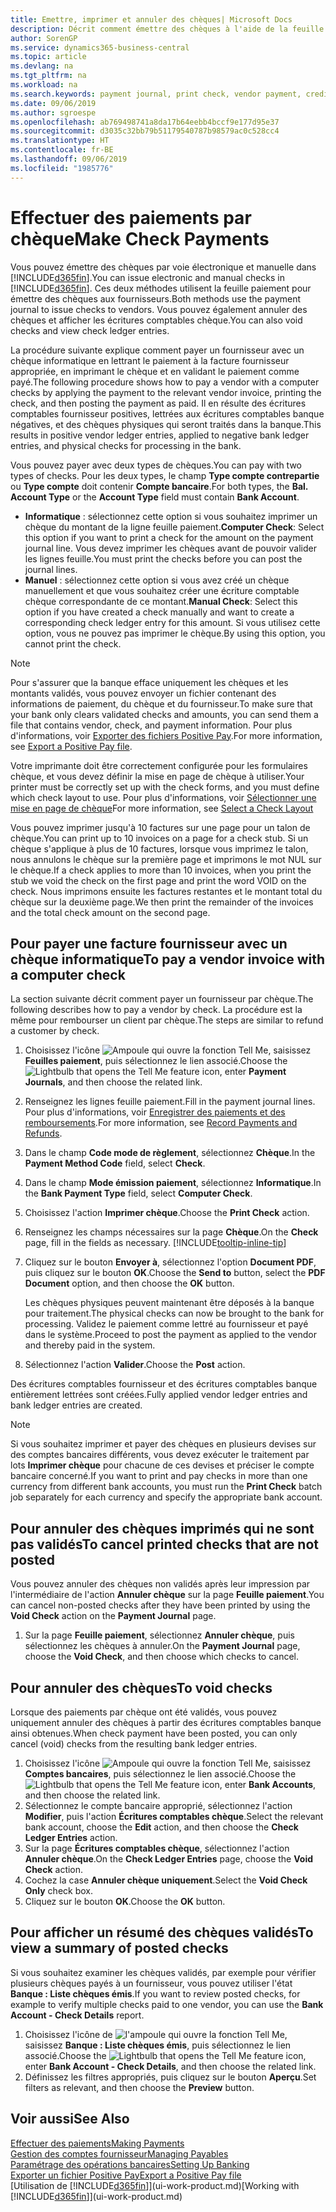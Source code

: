 ```yaml
---
title: Emettre, imprimer et annuler des chèques| Microsoft Docs
description: Décrit comment émettre des chèques à l'aide de la feuille paiement, imprimer des chèques, et annuler ou afficher les écritures comptables chèque dans Business Central.
author: SorenGP
ms.service: dynamics365-business-central
ms.topic: article
ms.devlang: na
ms.tgt_pltfrm: na
ms.workload: na
ms.search.keywords: payment journal, print check, vendor payment, creditor, debt, balance due, AP
ms.date: 09/06/2019
ms.author: sgroespe
ms.openlocfilehash: ab769498741a8da17b64eebb4bccf9e177d95e37
ms.sourcegitcommit: d3035c32bb79b51179540787b98579ac0c528cc4
ms.translationtype: HT
ms.contentlocale: fr-BE
ms.lasthandoff: 09/06/2019
ms.locfileid: "1985776"
---
```

# <a name="make-check-payments"></a><span data-ttu-id="cc6b8-103">Effectuer des paiements par chèque</span><span class="sxs-lookup"><span data-stu-id="cc6b8-103">Make Check Payments</span></span>
<span data-ttu-id="cc6b8-104">Vous pouvez émettre des chèques par voie électronique et manuelle dans [!INCLUDE[d365fin](includes/d365fin_md.md)].</span><span class="sxs-lookup"><span data-stu-id="cc6b8-104">You can issue electronic and manual checks in [!INCLUDE[d365fin](includes/d365fin_md.md)].</span></span> <span data-ttu-id="cc6b8-105">Ces deux méthodes utilisent la feuille paiement pour émettre des chèques aux fournisseurs.</span><span class="sxs-lookup"><span data-stu-id="cc6b8-105">Both methods use the payment journal to issue checks to vendors.</span></span> <span data-ttu-id="cc6b8-106">Vous pouvez également annuler des chèques et afficher les écritures comptables chèque.</span><span class="sxs-lookup"><span data-stu-id="cc6b8-106">You can also void checks and view check ledger entries.</span></span>

<span data-ttu-id="cc6b8-107">La procédure suivante explique comment payer un fournisseur avec un chèque informatique en lettrant le paiement à la facture fournisseur appropriée, en imprimant le chèque et en validant le paiement comme payé.</span><span class="sxs-lookup"><span data-stu-id="cc6b8-107">The following procedure shows how to pay a vendor with a computer checks by applying the payment to the relevant vendor invoice, printing the check, and then posting the payment as paid.</span></span> <span data-ttu-id="cc6b8-108">Il en résulte des écritures comptables fournisseur positives, lettrées aux écritures comptables banque négatives, et des chèques physiques qui seront traités dans la banque.</span><span class="sxs-lookup"><span data-stu-id="cc6b8-108">This results in positive vendor ledger entries, applied to negative bank ledger entries, and physical checks for processing in the bank.</span></span>

<span data-ttu-id="cc6b8-109">Vous pouvez payer avec deux types de chèques.</span><span class="sxs-lookup"><span data-stu-id="cc6b8-109">You can pay with two types of checks.</span></span> <span data-ttu-id="cc6b8-110">Pour les deux types, le champ **Type compte contrepartie** ou **Type compte** doit contenir **Compte bancaire**.</span><span class="sxs-lookup"><span data-stu-id="cc6b8-110">For both types, the **Bal. Account Type** or the **Account Type** field must contain **Bank Account**.</span></span>

- <span data-ttu-id="cc6b8-111">**Informatique** : sélectionnez cette option si vous souhaitez imprimer un chèque du montant de la ligne feuille paiement.</span><span class="sxs-lookup"><span data-stu-id="cc6b8-111">**Computer Check**: Select this option if you want to print a check for the amount on the payment journal line.</span></span> <span data-ttu-id="cc6b8-112">Vous devez imprimer les chèques avant de pouvoir valider les lignes feuille.</span><span class="sxs-lookup"><span data-stu-id="cc6b8-112">You must print the checks before you can post the journal lines.</span></span>
- <span data-ttu-id="cc6b8-113">**Manuel** : sélectionnez cette option si vous avez créé un chèque manuellement et que vous souhaitez créer une écriture comptable chèque correspondante de ce montant.</span><span class="sxs-lookup"><span data-stu-id="cc6b8-113">**Manual Check**: Select this option if you have created a check manually and want to create a corresponding check ledger entry for this amount.</span></span> <span data-ttu-id="cc6b8-114">Si vous utilisez cette option, vous ne pouvez pas imprimer le chèque.</span><span class="sxs-lookup"><span data-stu-id="cc6b8-114">By using this option, you cannot print the check.</span></span>

> [!NOTE]  
> <span data-ttu-id="cc6b8-115">Pour s'assurer que la banque efface uniquement les chèques et les montants validés, vous pouvez envoyer un fichier contenant des informations de paiement, du chèque et du fournisseur.</span><span class="sxs-lookup"><span data-stu-id="cc6b8-115">To make sure that your bank only clears validated checks and amounts, you can send them a file that contains vendor, check, and payment information.</span></span> <span data-ttu-id="cc6b8-116">Pour plus d'informations, voir [Exporter des fichiers Positive Pay](finance-how-positive-pay.md).</span><span class="sxs-lookup"><span data-stu-id="cc6b8-116">For more information, see [Export a Positive Pay file](finance-how-positive-pay.md).</span></span>

<span data-ttu-id="cc6b8-117">Votre imprimante doit être correctement configurée pour les formulaires chèque, et vous devez définir la mise en page de chèque à utiliser.</span><span class="sxs-lookup"><span data-stu-id="cc6b8-117">Your printer must be correctly set up with the check forms, and you must define which check layout to use.</span></span> <span data-ttu-id="cc6b8-118">Pour plus d'informations, voir [Sélectionner une mise en page de chèque](finance-how-define-check-layouts.md)</span><span class="sxs-lookup"><span data-stu-id="cc6b8-118">For more information, see [Select a Check Layout](finance-how-define-check-layouts.md)</span></span>

<span data-ttu-id="cc6b8-119">Vous pouvez imprimer jusqu'à 10 factures sur une page pour un talon de chèque.</span><span class="sxs-lookup"><span data-stu-id="cc6b8-119">You can print up to 10 invoices on a page for a check stub.</span></span> <span data-ttu-id="cc6b8-120">Si un chèque s'applique à plus de 10 factures, lorsque vous imprimez le talon, nous annulons le chèque sur la première page et imprimons le mot NUL sur le chèque.</span><span class="sxs-lookup"><span data-stu-id="cc6b8-120">If a check applies to more than 10 invoices, when you print the stub we void the check on the first page and print the word VOID on the check.</span></span> <span data-ttu-id="cc6b8-121">Nous imprimons ensuite les factures restantes et le montant total du chèque sur la deuxième page.</span><span class="sxs-lookup"><span data-stu-id="cc6b8-121">We then print the remainder of the invoices and the total check amount on the second page.</span></span>

## <a name="to-pay-a-vendor-invoice-with-a-computer-check"></a><span data-ttu-id="cc6b8-122">Pour payer une facture fournisseur avec un chèque informatique</span><span class="sxs-lookup"><span data-stu-id="cc6b8-122">To pay a vendor invoice with a computer check</span></span>
<span data-ttu-id="cc6b8-123">La section suivante décrit comment payer un fournisseur par chèque.</span><span class="sxs-lookup"><span data-stu-id="cc6b8-123">The following describes how to pay a vendor by check.</span></span> <span data-ttu-id="cc6b8-124">La procédure est la même pour rembourser un client par chèque.</span><span class="sxs-lookup"><span data-stu-id="cc6b8-124">The steps are similar to refund a customer by check.</span></span>

1. <span data-ttu-id="cc6b8-125">Choisissez l'icône ![Ampoule qui ouvre la fonction Tell Me](media/ui-search/search_small.png "Dites-moi ce que vous voulez faire"), saisissez **Feuilles paiement**, puis sélectionnez le lien associé.</span><span class="sxs-lookup"><span data-stu-id="cc6b8-125">Choose the ![Lightbulb that opens the Tell Me feature](media/ui-search/search_small.png "Tell me what you want to do") icon, enter **Payment Journals**, and then choose the related link.</span></span>
2. <span data-ttu-id="cc6b8-126">Renseignez les lignes feuille paiement.</span><span class="sxs-lookup"><span data-stu-id="cc6b8-126">Fill in the payment journal lines.</span></span> <span data-ttu-id="cc6b8-127">Pour plus d'informations, voir [Enregistrer des paiements et des remboursements](payables-how-post-payments-refunds.md).</span><span class="sxs-lookup"><span data-stu-id="cc6b8-127">For more information, see [Record Payments and Refunds](payables-how-post-payments-refunds.md).</span></span>
3. <span data-ttu-id="cc6b8-128">Dans le champ **Code mode de règlement**, sélectionnez **Chèque**.</span><span class="sxs-lookup"><span data-stu-id="cc6b8-128">In the **Payment Method Code** field, select **Check**.</span></span>
4. <span data-ttu-id="cc6b8-129">Dans le champ **Mode émission paiement**, sélectionnez **Informatique**.</span><span class="sxs-lookup"><span data-stu-id="cc6b8-129">In the **Bank Payment Type** field, select **Computer Check**.</span></span>
5. <span data-ttu-id="cc6b8-130">Choisissez l'action **Imprimer chèque**.</span><span class="sxs-lookup"><span data-stu-id="cc6b8-130">Choose the **Print Check** action.</span></span>
6. <span data-ttu-id="cc6b8-131">Renseignez les champs nécessaires sur la page **Chèque**.</span><span class="sxs-lookup"><span data-stu-id="cc6b8-131">On the **Check** page, fill in the fields as necessary.</span></span> [!INCLUDE[tooltip-inline-tip](includes/tooltip-inline-tip_md.md)]
7. <span data-ttu-id="cc6b8-132">Cliquez sur le bouton **Envoyer à**, sélectionnez l'option **Document PDF**, puis cliquez sur le bouton **OK**.</span><span class="sxs-lookup"><span data-stu-id="cc6b8-132">Choose the **Send to** button, select the **PDF Document** option, and then choose the **OK** button.</span></span>

    <span data-ttu-id="cc6b8-133">Les chèques physiques peuvent maintenant être déposés à la banque pour traitement.</span><span class="sxs-lookup"><span data-stu-id="cc6b8-133">The physical checks can now be brought to the bank for processing.</span></span> <span data-ttu-id="cc6b8-134">Validez le paiement comme lettré au fournisseur et payé dans le système.</span><span class="sxs-lookup"><span data-stu-id="cc6b8-134">Proceed to post the payment as applied to the vendor and thereby paid in the system.</span></span>
8. <span data-ttu-id="cc6b8-135">Sélectionnez l'action **Valider**.</span><span class="sxs-lookup"><span data-stu-id="cc6b8-135">Choose the **Post** action.</span></span>

<span data-ttu-id="cc6b8-136">Des écritures comptables fournisseur et des écritures comptables banque entièrement lettrées sont créées.</span><span class="sxs-lookup"><span data-stu-id="cc6b8-136">Fully applied vendor ledger entries and bank ledger entries are created.</span></span>

> [!NOTE]  
> <span data-ttu-id="cc6b8-137">Si vous souhaitez imprimer et payer des chèques en plusieurs devises sur des comptes bancaires différents, vous devez exécuter le traitement par lots **Imprimer chèque** pour chacune de ces devises et préciser le compte bancaire concerné.</span><span class="sxs-lookup"><span data-stu-id="cc6b8-137">If you want to print and pay checks in more than one currency from different bank accounts, you must run the **Print Check** batch job separately for each currency and specify the appropriate bank account.</span></span>

## <a name="to-cancel-printed-checks-that-are-not-posted"></a><span data-ttu-id="cc6b8-138">Pour annuler des chèques imprimés qui ne sont pas validés</span><span class="sxs-lookup"><span data-stu-id="cc6b8-138">To cancel printed checks that are not posted</span></span>
<span data-ttu-id="cc6b8-139">Vous pouvez annuler des chèques non validés après leur impression par l'intermédiaire de l'action **Annuler chèque** sur la page **Feuille paiement**.</span><span class="sxs-lookup"><span data-stu-id="cc6b8-139">You can cancel non-posted checks after they have been printed by using the **Void Check** action on the **Payment Journal** page.</span></span>

1. <span data-ttu-id="cc6b8-140">Sur la page **Feuille paiement**, sélectionnez **Annuler chèque**, puis sélectionnez les chèques à annuler.</span><span class="sxs-lookup"><span data-stu-id="cc6b8-140">On the **Payment Journal** page, choose the **Void Check**, and then choose which checks to cancel.</span></span>

## <a name="to-void-checks"></a><span data-ttu-id="cc6b8-141">Pour annuler des chèques</span><span class="sxs-lookup"><span data-stu-id="cc6b8-141">To void checks</span></span>
<span data-ttu-id="cc6b8-142">Lorsque des paiements par chèque ont été validés, vous pouvez uniquement annuler des chèques à partir des écritures comptables banque ainsi obtenues.</span><span class="sxs-lookup"><span data-stu-id="cc6b8-142">When check payment have been posted, you can only cancel (void) checks from the resulting bank ledger entries.</span></span>

1. <span data-ttu-id="cc6b8-143">Choisissez l'icône ![Ampoule qui ouvre la fonction Tell Me](media/ui-search/search_small.png "Dites-moi ce que vous voulez faire"), saisissez **Comptes bancaires**, puis sélectionnez le lien associé.</span><span class="sxs-lookup"><span data-stu-id="cc6b8-143">Choose the ![Lightbulb that opens the Tell Me feature](media/ui-search/search_small.png "Tell me what you want to do") icon, enter **Bank Accounts**, and then choose the related link.</span></span>
2. <span data-ttu-id="cc6b8-144">Sélectionnez le compte bancaire approprié, sélectionnez l'action **Modifier**, puis l'action **Écritures comptables chèque**.</span><span class="sxs-lookup"><span data-stu-id="cc6b8-144">Select the relevant bank account, choose the **Edit** action, and then choose the **Check Ledger Entries** action.</span></span>
3. <span data-ttu-id="cc6b8-145">Sur la page **Écritures comptables chèque**, sélectionnez l'action **Annuler chèque**.</span><span class="sxs-lookup"><span data-stu-id="cc6b8-145">On the **Check Ledger Entries** page, choose the **Void Check** action.</span></span>
4. <span data-ttu-id="cc6b8-146">Cochez la case **Annuler chèque uniquement**.</span><span class="sxs-lookup"><span data-stu-id="cc6b8-146">Select the **Void Check Only** check box.</span></span>
5. <span data-ttu-id="cc6b8-147">Cliquez sur le bouton **OK**.</span><span class="sxs-lookup"><span data-stu-id="cc6b8-147">Choose the **OK** button.</span></span>

## <a name="to-view-a-summary-of-posted-checks"></a><span data-ttu-id="cc6b8-148">Pour afficher un résumé des chèques validés</span><span class="sxs-lookup"><span data-stu-id="cc6b8-148">To view a summary of posted checks</span></span>
<span data-ttu-id="cc6b8-149">Si vous souhaitez examiner les chèques validés, par exemple pour vérifier plusieurs chèques payés à un fournisseur, vous pouvez utiliser l'état **Banque : Liste chèques émis**.</span><span class="sxs-lookup"><span data-stu-id="cc6b8-149">If you want to review posted checks, for example to verify multiple checks paid to one vendor, you can use the **Bank Account - Check Details** report.</span></span>
1. <span data-ttu-id="cc6b8-150">Choisissez l'icône de ![l'ampoule qui ouvre la fonction Tell Me](media/ui-search/search_small.png "Dites-moi ce que vous voulez faire"), saisissez **Banque : Liste chèques émis**, puis sélectionnez le lien associé.</span><span class="sxs-lookup"><span data-stu-id="cc6b8-150">Choose the ![Lightbulb that opens the Tell Me feature](media/ui-search/search_small.png "Tell me what you want to do") icon, enter **Bank Account - Check Details**, and then choose the related link.</span></span>
2. <span data-ttu-id="cc6b8-151">Définissez les filtres appropriés, puis cliquez sur le bouton **Aperçu**.</span><span class="sxs-lookup"><span data-stu-id="cc6b8-151">Set filters as relevant, and then choose the **Preview** button.</span></span>

## <a name="see-also"></a><span data-ttu-id="cc6b8-152">Voir aussi</span><span class="sxs-lookup"><span data-stu-id="cc6b8-152">See Also</span></span>
[<span data-ttu-id="cc6b8-153">Effectuer des paiements</span><span class="sxs-lookup"><span data-stu-id="cc6b8-153">Making Payments</span></span>](payables-make-payments.md)  
[<span data-ttu-id="cc6b8-154">Gestion des comptes fournisseur</span><span class="sxs-lookup"><span data-stu-id="cc6b8-154">Managing Payables</span></span>](payables-manage-payables.md)  
[<span data-ttu-id="cc6b8-155">Paramétrage des opérations bancaires</span><span class="sxs-lookup"><span data-stu-id="cc6b8-155">Setting Up Banking</span></span>](bank-setup-banking.md)  
[<span data-ttu-id="cc6b8-156">Exporter un fichier Positive Pay</span><span class="sxs-lookup"><span data-stu-id="cc6b8-156">Export a Positive Pay file</span></span>](finance-how-positive-pay.md)  
<span data-ttu-id="cc6b8-157">[Utilisation de [!INCLUDE[d365fin](includes/d365fin_md.md)]](ui-work-product.md)</span><span class="sxs-lookup"><span data-stu-id="cc6b8-157">[Working with [!INCLUDE[d365fin](includes/d365fin_md.md)]](ui-work-product.md)</span></span>  
